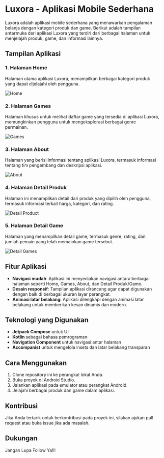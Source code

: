 # Luxora - Aplikasi Mobile Sederhana

Luxora adalah aplikasi mobile sederhana yang menawarkan pengalaman belanja dengan kategori produk dan game. Berikut adalah tampilan antarmuka dari aplikasi Luxora yang terdiri dari berbagai halaman untuk menjelajah produk, game, dan informasi lainnya.

## Tampilan Aplikasi

### 1. **Halaman Home**

Halaman utama aplikasi Luxora, menampilkan berbagai kategori produk yang dapat dijelajahi oleh pengguna.

![Home](https://github.com/user-attachments/assets/60539f45-862d-4b8b-9eb3-8a45f4e4b650)

### 2. **Halaman Games**

Halaman khusus untuk melihat daftar game yang tersedia di aplikasi Luxora, memungkinkan pengguna untuk mengeksplorasi berbagai genre permainan.

![Games](https://github.com/user-attachments/assets/9a6db48e-6203-4279-ae73-11c78cbdaa40)

### 3. **Halaman About**

Halaman yang berisi informasi tentang aplikasi Luxora, termasuk informasi tentang tim pengembang dan deskripsi aplikasi.

![About](https://github.com/user-attachments/assets/af982dad-061d-4977-a8d7-2c6e4483e5cb)

### 4. **Halaman Detail Produk**

Halaman ini menampilkan detail dari produk yang dipilih oleh pengguna, termasuk informasi terkait harga, kategori, dan rating.

![Detail Product](https://github.com/user-attachments/assets/ad664477-ec23-4bf5-bac3-278db57ae3a7)

### 5. **Halaman Detail Game**

Halaman yang menampilkan detail game, termasuk genre, rating, dan jumlah pemain yang telah memainkan game tersebut.

![Detail Games](https://github.com/user-attachments/assets/9cc0b1f0-c4e6-4bcd-909f-62e9472718ce)

## Fitur Aplikasi

- **Navigasi mudah**: Aplikasi ini menyediakan navigasi antara berbagai halaman seperti Home, Games, About, dan Detail Produk/Game.
- **Desain responsif**: Tampilan aplikasi dirancang agar dapat digunakan dengan baik di berbagai ukuran layar perangkat.
- **Animasi latar belakang**: Aplikasi dilengkapi dengan animasi latar belakang untuk memberikan kesan dinamis dan modern.

## Teknologi yang Digunakan

- **Jetpack Compose** untuk UI
- **Kotlin** sebagai bahasa pemrograman
- **Navigation Component** untuk navigasi antar halaman
- **Accompanist** untuk mengelola insets dan latar belakang transparan

## Cara Menggunakan

1. Clone repository ini ke perangkat lokal Anda.
2. Buka proyek di Android Studio.
3. Jalankan aplikasi pada emulator atau perangkat Android.
4. Jelajahi berbagai produk dan game dalam aplikasi.

## Kontribusi

Jika Anda tertarik untuk berkontribusi pada proyek ini, silakan ajukan pull request atau buka issue jika ada masalah.

## Dukungan

Jangan Lupa Follow Ya!!!

